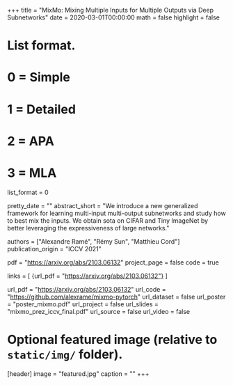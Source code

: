 +++
title = "MixMo: Mixing Multiple Inputs for Multiple Outputs via Deep Subnetworks"
date = 2020-03-01T00:00:00
math = false
highlight = false

# List format.
#   0 = Simple
#   1 = Detailed
#   2 = APA
#   3 = MLA
list_format = 0

pretty_date = ""
abstract_short = "We introduce a new generalized framework for learning multi-input multi-output subnetworks and study how to best mix the inputs. We obtain sota on CIFAR and Tiny ImageNet by better leveraging the expressiveness of large networks."

authors = ["Alexandre Ramé", "Rémy Sun", "Matthieu Cord"]
publication_origin = "ICCV 2021"


pdf = "https://arxiv.org/abs/2103.06132"
project_page = false
code = true

links = [
    {url_pdf = "https://arxiv.org/abs/2103.06132"}
]

url_pdf = "https://arxiv.org/abs/2103.06132"
url_code = "https://github.com/alexrame/mixmo-pytorch"
url_dataset = false
url_poster = "poster_mixmo.pdf"
url_project = false
url_slides = "mixmo_prez_iccv_final.pdf"
url_source = false
url_video = false

# Optional featured image (relative to `static/img/` folder).
[header]
image = "featured.jpg"
caption = ""
+++
